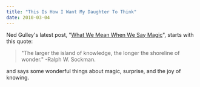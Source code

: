 ```yaml
---
title: "This Is How I Want My Daughter To Think"
date: 2010-03-04
---
```

Ned Gulley's latest post, "<a href="http://www.starchamber.com/2010/03/what-we-mean-when-we-say-magic.html">What We Mean When We Say Magic</a>", starts with this quote:
<blockquote>"The larger the island of knowledge, the longer the shoreline of wonder." -Ralph W. Sockman.</blockquote>
and says some wonderful things about magic, surprise, and the joy of knowing.
